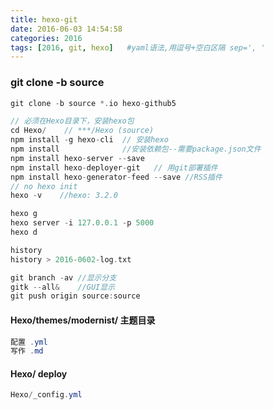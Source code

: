 ```yaml
---
title: hexo-git
date: 2016-06-03 14:54:58
categories: 2016
tags: [2016, git, hexo]   #yaml语法,用逗号+空白区隔 sep=', '
---
```


### git clone -b source

```scala
git clone -b source *.io hexo-github5

// 必须在Hexo目录下，安装hexo包
cd Hexo/    // ***/Hexo (source)
npm install -g hexo-cli  // 安装hexo
npm install              //安装依赖包--需要package.json文件
npm install hexo-server --save
npm install hexo-deployer-git   // 用git部署插件
npm install hexo-generator-feed --save //RSS插件
// no hexo init
hexo -v    //hexo: 3.2.0

hexo g
hexo server -i 127.0.0.1 -p 5000
hexo d

history 
history > 2016-0602-log.txt

git branch -av //显示分支
gitk --all&    //GUI显示
git push origin source:source
```

#### Hexo/themes/modernist/ 主题目录
```java
配置 .yml 
写作 .md
```

#### Hexo/ deploy
```java
Hexo/_config.yml
```